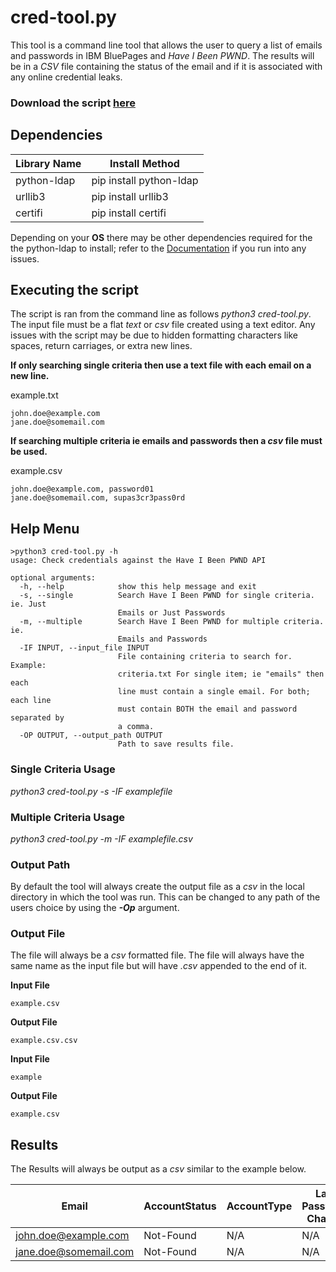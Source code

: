 # cred-tool.py

This tool is a command line tool that allows the user to query a list of emails and passwords in IBM BluePages and *Have I Been PWND*. The results will be in a *CSV* file containing the status of the email and if it is associated with any online credential leaks.

### Download the script [here](https://github.com/Savabore/Tools/blob/main/cred-tool.py)

## Dependencies
| Library Name | Install Method |
| --- | --- |
| python-ldap | pip install python-ldap |
| urllib3 | pip install urllib3 |
| certifi | pip install certifi |

Depending on your **OS** there may be other dependencies required for the the python-ldap to install; refer to the [Documentation](https://www.python-ldap.org/en/python-ldap-3.2.0/) if you run into any issues.

## Executing the script
The script is ran from the command line as follows *python3 cred-tool.py*. The input file must be a flat *text*  or *csv* file created using a text editor. Any issues with the script may be due to hidden formatting characters like spaces, return carriages, or extra new lines.

__**If only searching single criteria then use a text file with each email on a new line.**__

example.txt
```
john.doe@example.com
jane.doe@somemail.com
```

__**If searching multiple criteria ie **emails and passwords** then a *csv* file must be used.**__

example.csv
```
john.doe@example.com, password01
jane.doe@somemail.com, supas3cr3pass0rd
```

## Help Menu
```
>python3 cred-tool.py -h
usage: Check credentials against the Have I Been PWND API

optional arguments:
  -h, --help            show this help message and exit
  -s, --single          Search Have I Been PWND for single criteria. ie. Just
                        Emails or Just Passwords
  -m, --multiple        Search Have I Been PWND for multiple criteria. ie.
                        Emails and Passwords
  -IF INPUT, --input_file INPUT
                        File containing criteria to search for. Example:
                        criteria.txt For single item; ie "emails" then each
                        line must contain a single email. For both; each line
                        must contain BOTH the email and password separated by
                        a comma.
  -OP OUTPUT, --output_path OUTPUT
                        Path to save results file.
```

### Single Criteria Usage
*python3 cred-tool.py -s -IF examplefile*

### Multiple Criteria Usage
*python3 cred-tool.py -m -IF examplefile.csv*

### Output Path
By default the tool will always create the output file as a *csv* in the local directory in which the tool was run. This can be changed to any path of the users choice by using the ***-Op*** argument.

### Output File
The file will always be a *csv* formatted file. The file will always have the same name as the input file but will have *.csv* appended to the end of it. 

__**Input File**__
```
example.csv
```
__**Output File**__
```
example.csv.csv
```
__**Input File**__
```
example
```
__**Output File**__
```
example.csv
```
## Results
The Results will always be output as a *csv* similar to the example below.

| Email | AccountStatus	| AccountType | Last Password Change | Password | Times Password Leaked | Times Email Leaked | Domains | Dates | Most Recent | Data Types Leaked |
| --- | --- | --- | --- | --- | --- | --- | --- | --- | --- | --- |
| john.doe@example.com | Not-Found | N/A | N/A | N/A | N/A | N/A | N/A | N/A | N/A | N/A |
| jane.doe@somemail.com | Not-Found | N/A | N/A | N/A | N/A | N/A | N/A | N/A | N/A | N/A |
